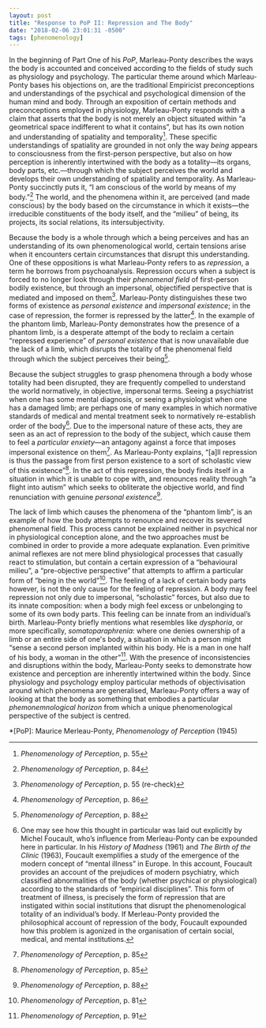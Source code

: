 ```yaml
---
layout: post
title: "Response to PoP II: Repression and The Body"
date: "2018-02-06 23:01:31 -0500"
tags: [phenomenology]
---
```



In the beginning of Part One of his *PoP*, Marleau-Ponty describes the ways the body is accounted and conceived according to the fields of study such as physiology and psychology. The particular theme around which Marleau-Ponty bases his objections on, are the traditional Empiricist preconceptions and understandings of the psychical and psychological dimension of the human mind and body. Through an exposition of certain methods and preconceptions employed in physiology, Marleau-Ponty responds with a claim that asserts that the body is not merely an object situated within “a geometrical space indifferent to what it contains”, but has its own notion and understanding of spatiality and temporality[^1]. These specific understandings of spatiality are grounded in not only the way *being* appears to consciousness from the first-person perspective, but also on how perception is inherently intertwined with the body as a totality—its organs, body parts, etc.—through which the subject perceives the world and develops their own understanding of spatiality and temporality. As Marleau-Ponty succinctly puts it, “I am conscious of the world by means of my body.”[^8] The world, and the phenomena within it, are perceived (and made conscious) by the body based on the circumstance in which it exists—the irreducible constituents of the body itself, and the “milieu” of being, its projects, its social relations, its intersubjectivity.

Because the body is a whole through which a being perceives and has an understanding of its own phenomenological world, certain tensions arise when it encounters certain circumstances that disrupt this understanding. One of these oppositions is what Marleau-Ponty refers to as *repression*, a term he borrows from psychoanalysis. Repression occurs when a subject is forced to no longer look through their *phenomenal field* of first-person bodily existence, but through an impersonal, objectified perspective that is mediated and imposed on them[^2]. Marleau-Ponty distinguishes these two forms of existence as *personal existence* and *impersonal existence*; in the case of repression, the former is repressed by the latter[^4]. In the example of the phantom limb, Marleau-Ponty demonstrates how the presence of a phantom limb, is a desperate attempt of the body to reclaim a certain “repressed experience” of *personal existence* that is now unavailable due the lack of a limb, which disrupts the totality of the phenomenal field through which the subject perceives their being[^3]. 

Because the subject struggles to grasp phenomena through a body whose totality had been disrupted, they are frequently compelled to understand the world normatively, in objective, impersonal terms. Seeing a psychiatrist when one has some mental diagnosis, or seeing a physiologist when one has a damaged limb; are perhaps one of many examples in which normative standards of medical and mental treatment seek to normatively re-establish order of the body[^7]. Due to the impersonal nature of these acts, they are seen as an act of repression to the body of the subject, which cause them to feel a *particular enxiety*—an antagony against a force that imposes impersonal existence on them[^5]. As Marleau-Ponty explains, “[a]ll repression is thus the passage from first person existence to a sort of scholastic view of this existence”[^9]. In the act of this repression, the body finds itself in a situation in which it is unable to cope with, and renounces reality through “a flight into autism” which seeks to obliterate the objective world, and find renunciation with genuine *personal existence*[^6]. 

The lack of limb which causes the phenomena of the “phantom limb”, is an example of how the body attempts to renounce and recover its severed phenomenal field. This process cannot be explained neither in psychical nor in physiological conception alone, and the two approaches must be combined in order to provide a more adequate explanation. Even primitive animal reflexes are not mere blind physiological processes that casually react to stimulation, but contain a certain expression of a “behavioural milieu”, a “pre-objective perspective” that attempts to affirm a particular form of “being in the world”[^11]. The feeling of a lack of certain body parts however, is not the only cause for the feeling of repression. A body may feel repression not only due to impersonal, “scholastic” forces, but also due to its innate composition: when a body migh feel excess or unbelonging to some of its own body parts. This feeling can be innate from an individual’s birth. Marleau-Ponty briefly mentions what resembles like *dysphoria*, or more specifically, *somatoparaphrenia*: where one denies ownership of a limb or an entire side of one's body, a situation in which a person might “sense a second person implanted within his body. He is a man in one half of his body, a woman in the other”[^10]. With the presence of inconsistencies and disruptions within the body, Marleau-Ponty seeks to demonstrate how existence and perception are inherently intertwined within the body. Since physiology and psychology employ particular methods of objectivisation around which phenomena are generalised, Marleau-Ponty offers a way of looking at that the body as something that embodies a particular *phemonemnological horizon* from which a unique phenomenological perspective of the subject is centred.

[^1]: *Phenomenology of Perception*, p. 55
[^2]: *Phenomenology of Perception*, p. 55 (re-check)
[^3]: *Phenomenology of Perception*, p. 88
[^4]: *Phenomenology of Perception*, p. 86
[^5]: *Phenomenology of Perception*, p. 85
[^6]: *Phenomenology of Perception*, p. 88
[^7]: One may see how this thought in particular was laid out explicitly by Michel Foucault, who’s influence from Merleau-Ponty can be expounded here in particular. In his *History of Madness* (1961) and *The Birth of the Clinic* (1963), Foucault exemplifies a study of the emergence of the modern concept of “mental illness” in Europe. In this account, Foucault provides an account of the prejudices of modern psychiatry, which classified abnormalities of the body (whether psychical or physiological) according to the standards of “empirical disciplines”. This form of treatment of illness, is precisely the form of repression that are instigated within social institutions that disrupt the phenomenological totality of an individual’s body. If Merleau-Ponty provided the philosophical account of repression of the body, Foucault expounded how this problem is agonized in the organisation of certain social, medical, and mental institutions.
[^8]: *Phenomenology of Perception*, p. 84
[^9]: *Phenomenology of Perception*, p. 85
[^10]: *Phenomenology of Perception*, p. 91
[^11]: *Phenomenology of Perception*, p. 81



*[PoP]: Maurice Merleau-Ponty, *Phenomenology of Perception* (1945)
